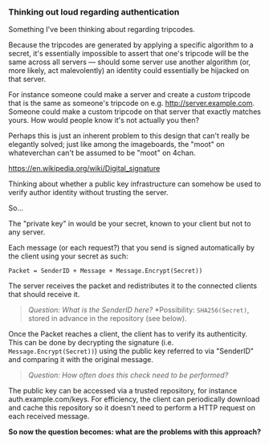 ### Thinking out loud regarding authentication

Something I've been thinking about regarding tripcodes.

Because the tripcodes are generated by applying a specific
algorithm to a secret, it's essentially impossible to assert
that one's tripcode will be the same across all servers —
should some server use another algorithm (or, more likely,
act malevolently) an identity could essentially be hijacked
on that server.

For instance someone could make a server and create a 
*custom* tripcode that is the same as someone's tripcode
on e.g. http://server.example.com. Someone could make a
custom tripcode on that server that exactly matches yours.
How would people know it's not actually you then?

Perhaps this is just an inherent problem to this design
that can't really be elegantly solved; just like among
the imageboards, the "moot" on whateverchan can't be
assumed to be "moot" on 4chan.

https://en.wikipedia.org/wiki/Digital_signature

Thinking about whether a public key infrastructure can
somehow be used to verify author identity without trusting
the server.

So...

The "private key" in would be your secret, known to your
client but not to any server.

Each message (or each request?) that you send is signed
automatically by the client using your secret as such:

```Packet = SenderID + Message + Message.Encrypt(Secret))```

The server receives the packet and redistributes it to the
connected clients that should receive it.

> *Question: What is the SenderID here?*
> *Possibility: `SHA256(Secret)`, stored in advance in the repository (see below).

Once the Packet reaches a client, the client has to verify
its authenticity. This can be done by decrypting the signature
(i.e. `Message.Encrypt(Secret))`) using the public key referred
to via "SenderID" and comparing it with the original message.

> *Question: How often does this check need to be performed?*

The public key can be accessed via a trusted repository,
for instance auth.example.com/keys. For efficiency, the client
can periodically download and cache this repository so it doesn't
need to perform a HTTP request on each received message.

**So now the question becomes: what are the problems with this approach?**
